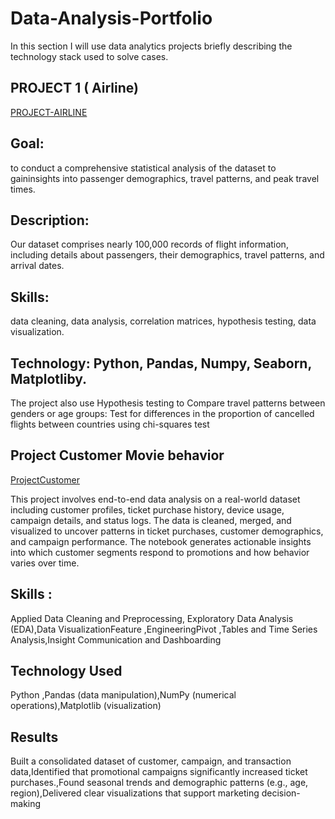 # Data-Analysis-Portfolio
In this section I will use data analytics projects briefly describing the technology stack used to solve cases.
## PROJECT 1 ( Airline)

[PROJECT-AIRLINE](https://github.com/Manh404/Project-Airline)


## Goal:

to conduct a comprehensive statistical analysis of the dataset to gaininsights into passenger demographics, travel patterns, and peak travel times.

## Description: 

Our dataset comprises nearly 100,000 records of flight information, including details about passengers, their demographics, travel patterns, and arrival dates.

## Skills:
data cleaning, data analysis, correlation matrices, hypothesis testing, data visualization.

## Technology: Python, Pandas, Numpy, Seaborn, Matplotliby.

The project also use Hypothesis testing to Compare travel patterns between genders or age groups: Test for differences in the proportion of cancelled flights between countries using chi-squares test


## Project Customer Movie behavior

[ProjectCustomer](https://github.com/Manh404/Project-Customer)



This project involves end-to-end data analysis on a real-world dataset including customer profiles, ticket purchase history, device usage, campaign details, and status logs. The data is cleaned, merged, and visualized to uncover patterns in ticket purchases, customer demographics, and campaign performance. The notebook generates actionable insights into which customer segments respond to promotions and how behavior varies over time.

## Skills : 

Applied Data Cleaning and Preprocessing, Exploratory Data Analysis (EDA),Data VisualizationFeature ,EngineeringPivot ,Tables and Time Series Analysis,Insight Communication and Dashboarding

## Technology Used 

Python ,Pandas (data manipulation),NumPy (numerical operations),Matplotlib (visualization)

## Results 
Built a consolidated dataset of customer, campaign, and transaction data,Identified that promotional campaigns significantly increased ticket purchases.,Found seasonal trends and demographic patterns (e.g., age, region),Delivered clear visualizations that support marketing decision-making


